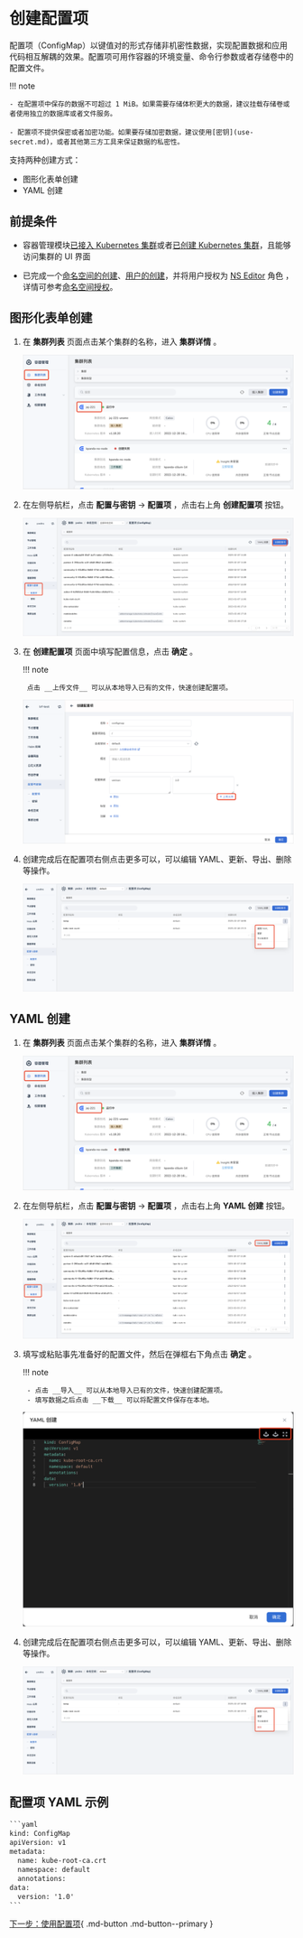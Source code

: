 # 创建配置项

配置项（ConfigMap）以键值对的形式存储非机密性数据，实现配置数据和应用代码相互解耦的效果。配置项可用作容器的环境变量、命令行参数或者存储卷中的配置文件。

!!! note

    - 在配置项中保存的数据不可超过 1 MiB。如果需要存储体积更大的数据，建议挂载存储卷或者使用独立的数据库或者文件服务。

    - 配置项不提供保密或者加密功能。如果要存储加密数据，建议使用[密钥](use-secret.md)，或者其他第三方工具来保证数据的私密性。

支持两种创建方式：

- 图形化表单创建
- YAML 创建

## 前提条件

- 容器管理模块[已接入 Kubernetes 集群](../clusters/integrate-cluster.md)或者[已创建 Kubernetes 集群](../clusters/create-cluster.md)，且能够访问集群的 UI 界面

- 已完成一个[命名空间的创建](../namespaces/createns.md)、[用户的创建](../../../ghippo/access-control/user.mdser.md)，并将用户授权为 [NS Editor](../permissions/permission-brief.md#ns-editor) 角色 ，详情可参考[命名空间授权](../permissions/cluster-ns-auth.md)。

## 图形化表单创建

1. 在 __集群列表__ 页面点击某个集群的名称，进入 __集群详情__ 。

    ![集群详情](../../../images/deploy01_10.png)

2. 在左侧导航栏，点击 __配置与密钥__ -> __配置项__ ，点击右上角 __创建配置项__ 按钮。

    ![创建配置项](../../../images/configmap01.png)

3. 在 __创建配置项__ 页面中填写配置信息，点击 __确定__ 。

    !!! note

        点击 __上传文件__ 可以从本地导入已有的文件，快速创建配置项。

    ![创建配置项](../../../images/configmap03.png)

4. 创建完成后在配置项右侧点击更多可以，可以编辑 YAML、更新、导出、删除等操作。

    ![创建配置项](../../../images/configmap04.png)

## YAML 创建

1. 在 __集群列表__ 页面点击某个集群的名称，进入 __集群详情__ 。

    ![集群详情](../../../images/deploy01_10.png)

2. 在左侧导航栏，点击 __配置与密钥__ -> __配置项__ ，点击右上角 __YAML 创建__ 按钮。

    ![创建配置项](../../../images/configmap02.png)

3. 填写或粘贴事先准备好的配置文件，然后在弹框右下角点击 __确定__ 。

    !!! note

        - 点击 __导入__ 可以从本地导入已有的文件，快速创建配置项。
        - 填写数据之后点击 __下载__ 可以将配置文件保存在本地。

    ![创建配置项](../images/create-configmap.png)

4. 创建完成后在配置项右侧点击更多可以，可以编辑 YAML、更新、导出、删除等操作。

    ![创建配置项](../../../images/configmap04.png)

## 配置项 YAML 示例

    ```yaml
    kind: ConfigMap
    apiVersion: v1
    metadata:
      name: kube-root-ca.crt
      namespace: default
      annotations:
    data:
      version: '1.0'
    ```

[下一步：使用配置项](use-configmap.md){ .md-button .md-button--primary }
